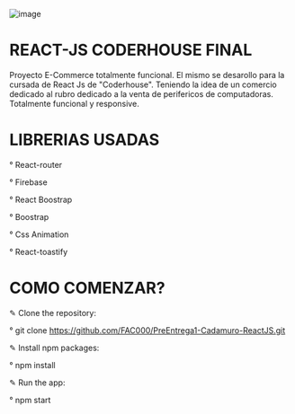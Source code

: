 

![image](https://github.com/FAC000/PreEntrega1-Cadamuro-ReactJS/assets/128639800/6d71d66e-c94e-4fbd-b4e0-64e17f77e42c)




# REACT-JS CODERHOUSE FINAL


Proyecto E-Commerce totalmente funcional.
El mismo se desarollo para la cursada de React Js de "Coderhouse". Teniendo la idea de un comercio dedicado al rubro dedicado a la venta de perifericos de computadoras.
Totalmente funcional y responsive.

# LIBRERIAS USADAS

° React-router

° Firebase

° React Boostrap

° Boostrap

° Css Animation

° React-toastify


# COMO COMENZAR?

✎ Clone the repository:

° git clone https://github.com/FAC000/PreEntrega1-Cadamuro-ReactJS.git

✎ Install npm packages:

° npm install
 
✎ Run the app:

° npm start
